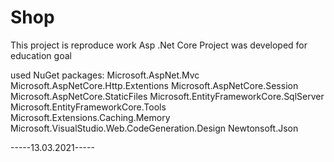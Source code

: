 # Shop
This project is reproduce work Asp .Net Core 
Project was developed for education goal

used NuGet packages:
Microsoft.AspNet.Mvc
Microsoft.AspNetCore.Http.Extentions
Microsoft.AspNetCore.Session
Microsoft.AspNetCore.StaticFiles
Microsoft.EntityFrameworkCore.SqlServer
Microsoft.EntityFrameworkCore.Tools
Microsoft.Extensions.Caching.Memory
Microsoft.VisualStudio.Web.CodeGeneration.Design
Newtonsoft.Json

-----13.03.2021-----

